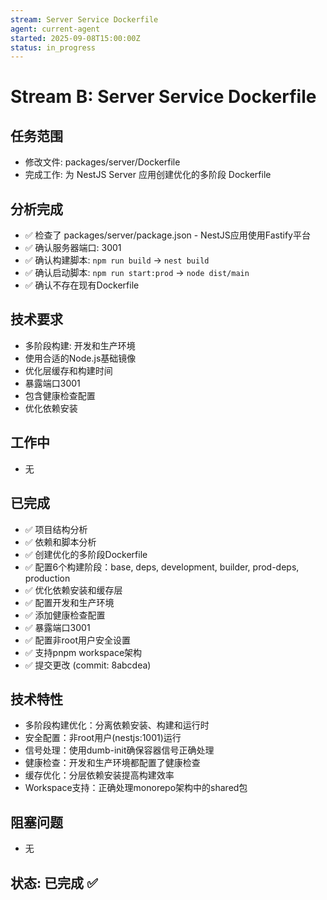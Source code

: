 ```yaml
---
stream: Server Service Dockerfile
agent: current-agent
started: 2025-09-08T15:00:00Z
status: in_progress
---
```


# Stream B: Server Service Dockerfile

## 任务范围

- 修改文件: packages/server/Dockerfile
- 完成工作: 为 NestJS Server 应用创建优化的多阶段 Dockerfile

## 分析完成

- ✅ 检查了 packages/server/package.json - NestJS应用使用Fastify平台
- ✅ 确认服务器端口: 3001
- ✅ 确认构建脚本: `npm run build` -> `nest build`
- ✅ 确认启动脚本: `npm run start:prod` -> `node dist/main`
- ✅ 确认不存在现有Dockerfile

## 技术要求

- 多阶段构建: 开发和生产环境
- 使用合适的Node.js基础镜像
- 优化层缓存和构建时间
- 暴露端口3001
- 包含健康检查配置
- 优化依赖安装

## 工作中

- 无

## 已完成

- ✅ 项目结构分析
- ✅ 依赖和脚本分析
- ✅ 创建优化的多阶段Dockerfile
- ✅ 配置6个构建阶段：base, deps, development, builder, prod-deps, production
- ✅ 优化依赖安装和缓存层
- ✅ 配置开发和生产环境
- ✅ 添加健康检查配置
- ✅ 暴露端口3001
- ✅ 配置非root用户安全设置
- ✅ 支持pnpm workspace架构
- ✅ 提交更改 (commit: 8abcdea)

## 技术特性

- 多阶段构建优化：分离依赖安装、构建和运行时
- 安全配置：非root用户(nestjs:1001)运行
- 信号处理：使用dumb-init确保容器信号正确处理
- 健康检查：开发和生产环境都配置了健康检查
- 缓存优化：分层依赖安装提高构建效率
- Workspace支持：正确处理monorepo架构中的shared包

## 阻塞问题

- 无

## 状态: 已完成 ✅
